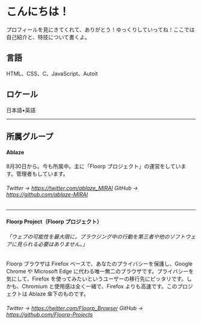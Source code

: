 # こんにちは！

プロフィールを見にきてくれて、ありがとう！ゆっくりしていってね！ここでは自己紹介と、特技について書くよ。

## 言語
HTML、CSS、C、JavaScript、Autoit

## ロケール
日本語•英語

---
## 所属グループ
#### Ablaze
8月30日から。今も所属中。主に「Floorp プロジェクト」の運営をしています。管理者もしています。

###### Twitter → https://twitter.com/ablaze_MIRAI  GitHub → https://github.com/ablaze-MIRAI

---
#### Floorp Project（Floorp プロジェクト）

###### 「ウェブの可能性を最大限に。ブラウジング中の行動を第三者や他のソフトウェアに見られる必要はありません。」
Floorp ブラウザは Firefox ベースで、あなたのプライバシーを保護し、Google　Chrome や Microsoft Edge に代わる唯一無二のブラウザです。プライバシーを気にして、Firefox を使ってみたいというユーザーの移行先にピッタリです。しかも、Chromium と使用感は全く一緒で、Firefox よりも高速です。このプロジェクトは Ablaze 傘下のものです。

###### Twitter → https://twitter.com/Floorp_Browser  GitHub → https://github.com/Floorp-Projects
